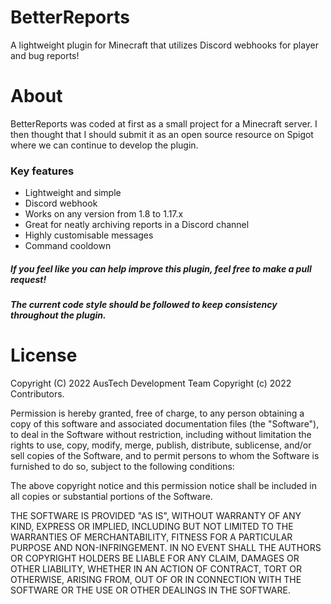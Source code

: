 # BetterReports
A lightweight plugin for Minecraft that utilizes Discord webhooks for player and bug reports!

# About
BetterReports was coded at first as a small project for a Minecraft server. I then thought
that I should submit it as an open source resource on Spigot where we can continue to develop
the plugin.

### Key features
* Lightweight and simple
* Discord webhook
* Works on any version from 1.8 to 1.17.x
* Great for neatly archiving reports in a Discord channel
* Highly customisable messages
* Command cooldown

##### If you feel like you can help improve this plugin, feel free to make a pull request!
##### The current code style should be followed to keep consistency throughout the plugin.

# License
Copyright (C) 2022 AusTech Development Team
Copyright (c) 2022 Contributors.

Permission is hereby granted, free of charge, to any person obtaining a copy
of this software and associated documentation files (the "Software"), to deal
in the Software without restriction, including without limitation the rights
to use, copy, modify, merge, publish, distribute, sublicense, and/or sell
copies of the Software, and to permit persons to whom the Software is
furnished to do so, subject to the following conditions:

The above copyright notice and this permission notice shall be included in all
copies or substantial portions of the Software.

THE SOFTWARE IS PROVIDED "AS IS", WITHOUT WARRANTY OF ANY KIND, EXPRESS OR
IMPLIED, INCLUDING BUT NOT LIMITED TO THE WARRANTIES OF MERCHANTABILITY,
FITNESS FOR A PARTICULAR PURPOSE AND NON-INFRINGEMENT. IN NO EVENT SHALL THE
AUTHORS OR COPYRIGHT HOLDERS BE LIABLE FOR ANY CLAIM, DAMAGES OR OTHER
LIABILITY, WHETHER IN AN ACTION OF CONTRACT, TORT OR OTHERWISE, ARISING FROM,
OUT OF OR IN CONNECTION WITH THE SOFTWARE OR THE USE OR OTHER DEALINGS IN THE
SOFTWARE.
